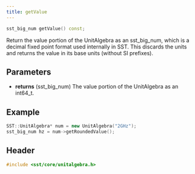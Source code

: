 ```yaml
---
title: getValue
---
```


```cpp
sst_big_num getValue() const;
```

Return the value portion of the UnitAlgebra as an sst_big_num, which is a decimal fixed point format used internally in SST. This discards the units and returns the value in its base units (without SI prefixes). 

## Parameters
* **returns** (sst_big_num) The value portion of the UnitAlgebra as an int64_t.

## Example

```cpp
SST::UnitAlgebra* num = new UnitAlgebra("2GHz");
sst_big_num hz = num->getRoundedValue();
```

## Header
```cpp
#include <sst/core/unitalgebra.h>
```